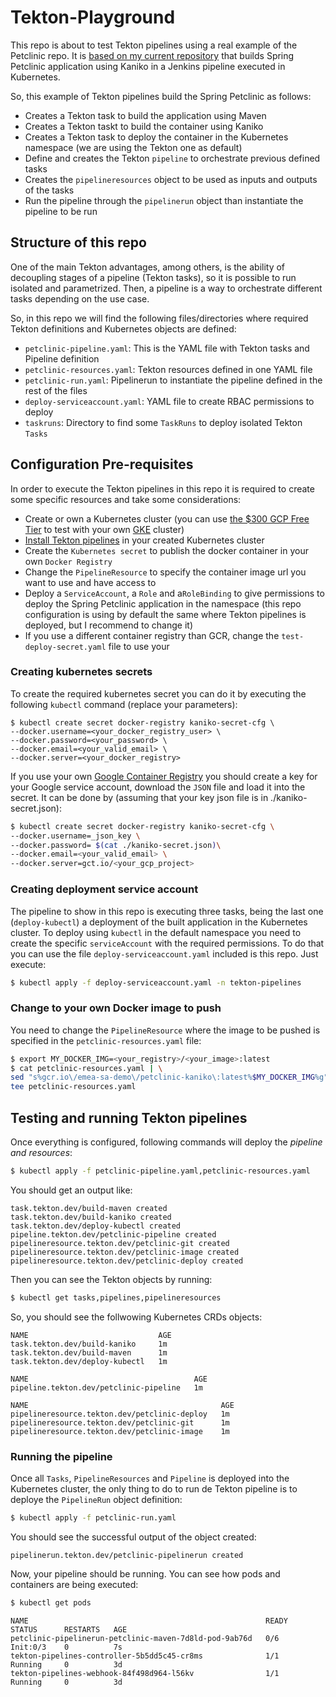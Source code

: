 # Tekton-Playground

This repo is about to test Tekton pipelines using a real example of the Petclinic repo. It is [based on my current repository](https://github.com/dcanadillas/petclinic-kaniko) that builds Spring Petclinic application using Kaniko in a Jenkins pipeline executed in Kubernetes.

So, this example of Tekton pipelines build the Spring Petclinic as follows:
- Creates a Tekton task to build the application using Maven
- Creates a Tekton taskt to build the container using Kaniko
- Creates a Tekton task to deploy the container in the Kubernetes namespace (we are using the Tekton one as default)
- Define and creates the Tekton `pipeline` to orchestrate previous defined tasks
- Creates the `pipelineresources` object to be used as inputs and outputs of the tasks
- Run the pipeline through the `pipelinerun` object than instantiate the pipeline to be run

## Structure of this repo

One of the main Tekton advantages, among others, is the ability of decoupling stages of a pipeline (Tekton tasks), so it is possible to run isolated and parametrized. Then, a pipeline is a way to orchestrate different tasks depending on the use case.

So, in this repo we will find the following files/directories where required Tekton definitions and Kubernetes objects are defined:
- `petclinic-pipeline.yaml`: This is the YAML file with Tekton tasks and Pipeline definition
- `petclinic-resources.yaml`: Tekton resources defined in one YAML file
- `petclinic-run.yaml`: Pipelinerun to instantiate the pipeline defined in the rest of the files
- `deploy-serviceaccount.yaml`: YAML file to create RBAC permissions to deploy
- `taskruns`: Directory to find some `TaskRuns` to deploy isolated Tekton `Tasks`

## Configuration Pre-requisites

In order to execute the Tekton pipelines in this repo it is required to create some specific resources and take some considerations:
- Create or own a Kubernetes cluster (you can use [the $300 GCP Free Tier](https://cloud.google.com/free/) to test with your own [GKE](https://cloud.google.com/kubernetes-engine/) cluster)
- [Install Tekton pipelines](https://github.com/tektoncd/pipeline/blob/master/docs/install.md) in your created Kubernetes cluster
- Create the `Kubernetes secret` to publish the docker container in your own `Docker Registry`
- Change the `PipelineResource` to specify the container image url you want to use and have access to
- Deploy a `ServiceAccount`, a `Role` and a`RoleBinding` to give permissions to deploy the Spring Petclinic application in the namespace (this repo configuration is using by default the same where Tekton pipelines is deployed, but I recommend to change it)
- If you use a different container registry than GCR, change the `test-deploy-secret.yaml` file to use your 

### Creating kubernetes secrets

To create the required kubernetes secret you can do it by executing the following `kubectl` command (replace your parameters):
```
$ kubectl create secret docker-registry kaniko-secret-cfg \
--docker.username=<your_docker_registry_user> \
--docker.password=<your_password> \
--docker.email=<your_valid_email> \
--docker.server=<your_docker_registry>
```

If you use your own [Google Container Registry](https://cloud.google.com/container-registry/) you should create a key for your Google service account, download the `JSON` file and load it into the secret. It can be done by (assuming that your key json file is in ./kaniko-secret.json):
```bash
$ kubectl create secret docker-registry kaniko-secret-cfg \
--docker.username=_json_key \
--docker.password= $(cat ./kaniko-secret.json)\ 
--docker.email=<your_valid_email> \
--docker.server=gct.io/<your_gcp_project>
```

### Creating deployment service account

The pipeline to show in this repo is executing three tasks, being the last one (`deploy-kubectl`) a deployment of the built application in the Kubernetes cluster. To deploy using `kubectl` in the default namespace you need to create the specific `serviceAccount` with the required permissions. To do that you can use the file `deploy-serviceaccount.yaml` included is this repo. Just execute:

```bash
$ kubectl apply -f deploy-serviceaccount.yaml -n tekton-pipelines
```

### Change to your own Docker image to push

You need to change the `PipelineResource` where the image to be pushed is specified in the `petclinic-resources.yaml` file:

```bash
$ export MY_DOCKER_IMG=<your_registry>/<your_image>:latest
$ cat petclinic-resources.yaml | \
sed "s%gcr.io\/emea-sa-demo\/petclinic-kaniko\:latest%$MY_DOCKER_IMG%g" | \
tee petclinic-resources.yaml
```

## Testing and running Tekton pipelines

Once everything is configured, following commands will deploy the *pipeline and resources*:

```bash
$ kubectl apply -f petclinic-pipeline.yaml,petclinic-resources.yaml
```

You should get an output like:
```
task.tekton.dev/build-maven created
task.tekton.dev/build-kaniko created
task.tekton.dev/deploy-kubectl created
pipeline.tekton.dev/petclinic-pipeline created
pipelineresource.tekton.dev/petclinic-git created
pipelineresource.tekton.dev/petclinic-image created
pipelineresource.tekton.dev/petclinic-deploy created
```

Then you can see the Tekton objects by running:
```bash
$ kubectl get tasks,pipelines,pipelineresources
```

So, you should see the follwowing Kubernetes CRDs objects:
```
NAME                             AGE
task.tekton.dev/build-kaniko     1m
task.tekton.dev/build-maven      1m
task.tekton.dev/deploy-kubectl   1m

NAME                                     AGE
pipeline.tekton.dev/petclinic-pipeline   1m

NAME                                           AGE
pipelineresource.tekton.dev/petclinic-deploy   1m
pipelineresource.tekton.dev/petclinic-git      1m
pipelineresource.tekton.dev/petclinic-image    1m
```

### Running the pipeline

Once all `Tasks`, `PipelineResources` and `Pipeline` is deployed into the Kubernetes cluster, the only thing to do to run de Tekton pipeline is to deploye the `PipelineRun` object definition:

```bash
$ kubectl apply -f petclinic-run.yaml
```
You should see the successful output of the object created:
```
pipelinerun.tekton.dev/petclinic-pipelinerun created
```

Now, your pipeline should be running. You can see how pods and containers are being executed:

```bash
$ kubectl get pods
```
```
NAME                                                     READY   STATUS      RESTARTS   AGE
petclinic-pipelinerun-petclinic-maven-7d8ld-pod-9ab76d   0/6     Init:0/3    0          7s
tekton-pipelines-controller-5b5dd5c45-cr8ms              1/1     Running     0          3d
tekton-pipelines-webhook-84f498d964-l56kv                1/1     Running     0          3d
```

